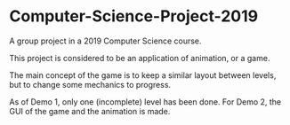# Computer-Science-Project-2019
A group project in a 2019 Computer Science course.

This project is considered to be an application of animation, or a game.

The main concept of the game is to keep a similar layout between levels, but to change some mechanics to progress.

As of Demo 1, only one (incomplete) level has been done.
For Demo 2, the GUI of the game and the animation is made.
